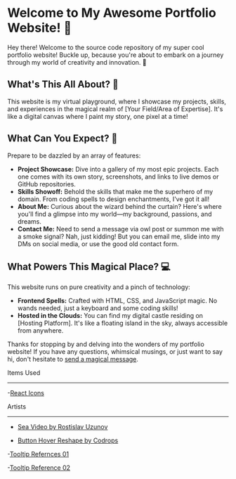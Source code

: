 # Welcome to My Awesome Portfolio Website! 🚀

Hey there! Welcome to the source code repository of my super cool portfolio website! Buckle up, because you're about to embark on a journey through my world of creativity and innovation. 🌟

## What's This All About? 🎨

This website is my virtual playground, where I showcase my projects, skills, and experiences in the magical realm of [Your Field/Area of Expertise]. It's like a digital canvas where I paint my story, one pixel at a time!

## What Can You Expect? 🌈

Prepare to be dazzled by an array of features:

- **Project Showcase:** Dive into a gallery of my most epic projects. Each one comes with its own story, screenshots, and links to live demos or GitHub repositories.
- **Skills Showoff:** Behold the skills that make me the superhero of my domain. From coding spells to design enchantments, I've got it all!
- **About Me:** Curious about the wizard behind the curtain? Here's where you'll find a glimpse into my world—my background, passions, and dreams.
- **Contact Me:** Need to send a message via owl post or summon me with a smoke signal? Nah, just kidding! But you can email me, slide into my DMs on social media, or use the good old contact form.

## What Powers This Magical Place? 💻

This website runs on pure creativity and a pinch of technology:

- **Frontend Spells:** Crafted with HTML, CSS, and JavaScript magic. No wands needed, just a keyboard and some coding skills!
- **Hosted in the Clouds:** You can find my digital castle residing on [Hosting Platform]. It's like a floating island in the sky, always accessible from anywhere.

Thanks for stopping by and delving into the wonders of my portfolio website! If you have any questions, whimsical musings, or just want to say hi, don't hesitate to [send a magical message](mailto:brookelovedevelops.com).


Items Used

---
-[React Icons](https://react-icons.github.io/react-icons/)

Artists

----

- [Sea Video by Rostislav Uzunov](https://www.pexels.com/video/sea-water-blue-ocean-7513671/)

- [Button Hover Reshape by Codrops](https://github.com/codrops/HoverEffectIdeas)

-[Tooltip Refernces 01](https://codepen.io/a7rarpress/pen/NWOaYoE?editors=1100)

-[Tooltip Reference 02](https://web.dev/building-a-tooltip-component/)